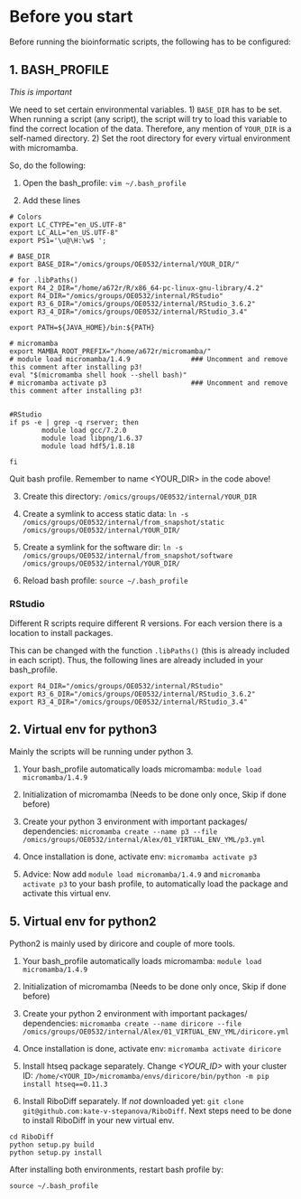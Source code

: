 # Before you start

Before running the bioinformatic scripts, the following has to be configured:

## 1. BASH_PROFILE

*This is important*

We need to set certain environmental variables. 1) `BASE_DIR` has to be set. When running a script (any script), the script will try to load this variable to find the correct location of the data. Therefore, any mention of `YOUR_DIR` is a self-named directory. 2) Set the root directory for every virtual environment with micromamba.

So, do the following:

1. Open the bash_profile: `vim ~/.bash_profile`

2. Add these lines 

```
# Colors
export LC_CTYPE="en_US.UTF-8"
export LC_ALL="en_US.UTF-8"
export PS1='\u@\H:\w$ ';

# BASE_DIR
export BASE_DIR="/omics/groups/OE0532/internal/YOUR_DIR/"

# for .libPaths()
export R4_2_DIR="/home/a672r/R/x86_64-pc-linux-gnu-library/4.2"
export R4_DIR="/omics/groups/OE0532/internal/RStudio"
export R3_6_DIR="/omics/groups/OE0532/internal/RStudio_3.6.2"
export R3_4_DIR="/omics/groups/OE0532/internal/RStudio_3.4"

export PATH=${JAVA_HOME}/bin:${PATH}

# micromamba
export MAMBA_ROOT_PREFIX="/home/a672r/micromamba/"
# module load micromamba/1.4.9               ### Uncomment and remove this comment after installing p3!
eval "$(micromamba shell hook --shell bash)"
# micromamba activate p3                     ### Uncomment and remove this comment after installing p3!


#RStudio
if ps -e | grep -q rserver; then
        module load gcc/7.2.0
        module load libpng/1.6.37
        module load hdf5/1.8.18

fi
```


Quit bash profile. Remember to name <YOUR_DIR> in the code above!

3. Create this directory: `/omics/groups/OE0532/internal/YOUR_DIR`

4. Create a symlink to access static data: `ln -s /omics/groups/OE0532/internal/from_snapshot/static /omics/groups/OE0532/internal/YOUR_DIR/`

5. Create a symlink for the software dir: `ln -s  /omics/groups/OE0532/internal/from_snapshot/software /omics/groups/OE0532/internal/YOUR_DIR/`

6. Reload bash profile: `source ~/.bash_profile`


### RStudio

Different R scripts require different R versions. For each version there is a location to install packages. 

This can be changed with the function `.libPaths()` (this is already included in each script). Thus, the following lines are already included in your bash_profile. 

```
export R4_DIR="/omics/groups/OE0532/internal/RStudio"
export R3_6_DIR="/omics/groups/OE0532/internal/RStudio_3.6.2"
export R3_4_DIR="/omics/groups/OE0532/internal/RStudio_3.4"
```


## 2. Virtual env for python3

Mainly the scripts will be running under python 3.

1. Your bash_profile automatically loads micromamba: `module load micromamba/1.4.9`

2. Initialization of micromamba (Needs to be done only once, Skip if done before)

3. Create your python 3 environment with important packages/ dependencies: `micromamba create --name p3 --file /omics/groups/OE0532/internal/Alex/01_VIRTUAL_ENV_YML/p3.yml`

4. Once installation is done, activate env: `micromamba activate p3`

5. Advice: Now add `module load micromamba/1.4.9` and `micromamba activate p3` to your bash profile, to automatically load the package and activate this virtual env.



## 5. Virtual env for python2

Python2 is mainly used by diricore and couple of more tools.

1. Your bash_profile automatically loads micromamba: `module load micromamba/1.4.9`

2. Initialization of micromamba (Needs to be done only once, Skip if done before)

3. Create your python 2 environment with important packages/ dependencies: `micromamba create --name diricore --file /omics/groups/OE0532/internal/Alex/01_VIRTUAL_ENV_YML/diricore.yml`

4. Once installation is done, activate env: `micromamba activate diricore`

5. Install htseq package separately. Change *<YOUR_ID>* with your cluster ID: `/home/<YOUR_ID>/micromamba/envs/diricore/bin/python -m pip install htseq==0.11.3`

6. Install RiboDiff separately. If *not* downloaded yet: `git clone git@github.com:kate-v-stepanova/RiboDiff`.
Next steps need to be done to install RiboDiff in your new virtual env.
```
cd RiboDiff
python setup.py build
python setup.py install
```

After installing both environments, restart bash profile by: 
```
source ~/.bash_profile
```






